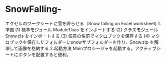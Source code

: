 # SnowFalling-
エクセルのワークシートに雪を降らせる（Snow falling on Excel worksheet)
1.準備
(1) 標準モジュール Module1.bas をインポートする
(2) クラスモジュール Snow.cls をインポートする
(3) 任意の名前でマクロブックを保存する
(4) マクロブックを保存したフォルダーにsnowサブフォルダーを作り、Snow.zip を解凍して画像を格納する
2.起動方法
Mainプロシージャを起動する。アクティブシートにボタンを配置すると便利。

